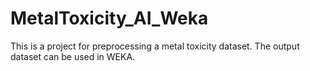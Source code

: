 # MetalToxicity_AI_Weka
This is a project for preprocessing a metal toxicity dataset. The output dataset can be used in WEKA.
